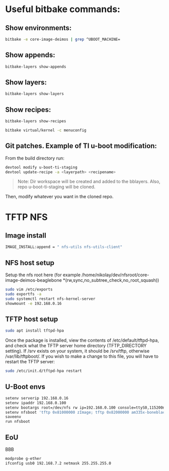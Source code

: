 # Useful bitbake commands:
## Show environments:
```sh
bitbake -e core-image-deimos | grep ^UBOOT_MACHINE=
```
## Show appends:
```sh
bitbake-layers show-appends
```
## Show layers:
```sh
bitbake-layers show-layers
```
## Show recipes:
```sh
bitbake-layers show-recipes

bitbake virtual/kernel -c menuconfig
```
## Git patches. Example of TI u-boot modification:
From the build directory run:
```sh
devtool modify u-boot-ti-staging
devtool update-recipe -a <layerpath> <recipename>
```
> Note: Dir workspace will be created and added to the bblayers. Also, repo u-boot-ti-staging will be cloned.

Then, modify whatever you want in the cloned repo.

# TFTP NFS
## Image install
```sh
IMAGE_INSTALL:append = " nfs-utils nfs-utils-client"
```
## NFS host setup
Setup the nfs root here (for example /home/nikolay/dev/nfsroot/core-image-deimos-beaglebone  *(rw,sync,no_subtree_check,no_root_squash))
```sh
sudo vim /etc/exports
sudo exportfs -a
sudo systemctl restart nfs-kernel-server
showmount -e 192.168.0.16
```
## TFTP host setup
```sh
sudo apt install tftpd-hpa
```
Once the package is installed, view the contents of /etc/default/tftpd-hpa, and check what the TFTP
server home directory (TFTP_DIRECTORY setting). If /srv exists on your system, it should be /srv/tftp,
otherwise /var/lib/tftpboot/.
If you wish to make a change to this file, you will have to restart the TFTP server:
```sh
sudo /etc/init.d/tftpd-hpa restart
```
## U-Boot envs
```sh
setenv serverip 192.168.0.16
setenv ipaddr 192.168.0.100
setenv bootargs root=/dev/nfs rw ip=192.168.0.100 console=ttyS0,115200n8 nfsroot=192.168.0.16:/home/nikolay/dev/nfsroot/core-image-deimos-beaglebone,nfsvers=3,tcp
setenv nfsboot 'tftp 0x81000000 zImage; tftp 0x82000000 am335x-boneblack-beaglebone.dtb; bootz 0x81000000 - 0x82000000'
saveenv
run nfsboot
```

## EoU
BBB
```sh
modprobe g-ether
ifconfig usb0 192.168.7.2 netmask 255.255.255.0
```